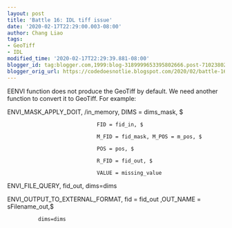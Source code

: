 ```yaml
---
layout: post
title: 'Battle 16: IDL tiff issue'
date: '2020-02-17T22:29:00.003-08:00'
author: Chang Liao
tags:
- GeoTiff
- IDL
modified_time: '2020-02-17T22:29:39.881-08:00'
blogger_id: tag:blogger.com,1999:blog-3189999653395802666.post-7102380262467013826
blogger_orig_url: https://codedoesnotlie.blogspot.com/2020/02/battle-16-idl-tiff-issue.html
---
```


EENVI function does not produce the GeoTiff by default.
We need another function to convert it to GeoTiff.
For example:


ENVI_MASK_APPLY_DOIT, /in_memory, DIMS = dims_mask, $

                                 FID = fid_in, $

                                 M_FID = fid_mask, M_POS = m_pos, $

                                 POS = pos, $

                                 R_FID = fid_out, $

                                 VALUE = missing_value


ENVI_FILE_QUERY, fid_out, dims=dims

ENVI_OUTPUT_TO_EXTERNAL_FORMAT, fid = fid_out ,OUT_NAME = sFilename_out,$

              dims=dims

